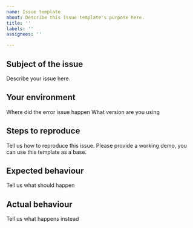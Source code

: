 ```yaml
---
name: Issue template
about: Describe this issue template's purpose here.
title: ''
labels: ''
assignees: ''

---
```


## Subject of the issue
Describe your issue here.

## Your environment
Where did the error issue happen
What version are you using

## Steps to reproduce
Tell us how to reproduce this issue. Please provide a working demo, you can use this template as a base.

## Expected behaviour
Tell us what should happen

## Actual behaviour
Tell us what happens instead
